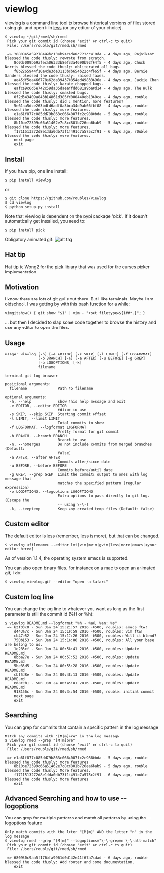 # viewlog

viewlog is a command line tool to browse historical versions of files stored using git, and open it in [less](https://en.wikipedia.org/wiki/Less_(Unix)) (or any editor of your choice). 

```
$ viewlog ~/git/rmed/sh/rmed
 Pick your git commit id (choose 'exit' or ctrl-c to quit)
 File: /Users/rouble/git/rmed/sh/rmed

 => 20000e5e59270e99bc134b9acade8c722cc410de - 4 days ago, Rajnikant blessed the code thusly: rewrote from scratch.
    8c0d5009b69afeca06333b8efd3a4690b92f64f5 - 4 days ago, Chuck Norris blessed the code thusly: obliterated all bugs.
    f8b2265944f10a4de3de3113bdb654b22c4fb65f - 4 days ago, Bernie Sanders blessed the code thusly: raised taxes.
    ae45df5ea466778a62da394370854ed49833696a - 4 days ago, Jackie Chan blessed the code thusly: karate chopped bugs.
    eafce9c6d5e742c59da35daeaffdd681a9ba8d14 - 4 days ago, The Hulk blessed the code thusly: smashed bugs.
    0f2d343409a843b14861d385fd000440eb1360ca - 4 days ago, rouble blessed the code thusly: did I mention, more features?
    5e61aa5dce263bdfd6adf0a3bca34d9ab66fbf08 - 4 days ago, rouble blessed the code thusly: more features.
    e1a61f877c085dd79b863c0664007fc2c9880bda - 5 days ago, rouble blessed the code thusly: more features.
    8b10be72399c66a51462e7c8cd801b726ea6bab9 - 5 days ago, rouble blessed the code thusly: more features.
    f1711513272d8e1dda0db73f1f491c7a575c2f91 - 6 days ago, r0uble blessed the code thusly: more features.
    next page
    exit

```

## Install
If you have pip, one line install:
```
$ pip install viewlog
```
or
```
$ git clone https://github.com/roubles/viewlog
$ cd viewlog
$ python setup.py install
```
Note that viewlog is dependent on the pypi package 'pick'. If it doesn't automatically get installed, you need to:
```
$ pip install pick
```

Obligatory animated gif:
![alt tag](https://raw.github.com/roubles/viewlog/master/doc/viewlog.gif)

## Hat tip
Hat tip to Wong2 for the [pick](https://github.com/wong2/pick) library that was used for the curses picker implementation.

## Motivation
I know there are lots of git gui's out there. But I like terminals. Maybe I am oldschool. I was getting by with this bash function for a while:
```
vimgitshow() { git show "$1" | vim - "+set filetype=${1##*.}"; }
```
... but then I decided to slap some code together to browse the history and use any editor to open the files.

## Usage
```
usage: viewlog [-h] [-e EDITOR] [-s SKIP] [-l LIMIT] [-f LOGFORMAT]
               [-b BRANCH] [-n] [-a AFTER] [-u BEFORE] [-g GREP]
               [-o LOGOPTIONS] [-k]
               filename

terminal git log browser

positional arguments:
  filename              Path to filename

optional arguments:
  -h, --help            show this help message and exit
  -e EDITOR, --editor EDITOR
                        Editor to use
  -s SKIP, --skip SKIP  Starting commit offset
  -l LIMIT, --limit LIMIT
                        Total commits to show
  -f LOGFORMAT, --logformat LOGFORMAT
                        Pretty format for git commit
  -b BRANCH, --branch BRANCH
                        Branch to use
  -n, --nomerges        Do not include commits from merged branches (Default:
                        false)
  -a AFTER, --after AFTER
                        Commits after/since date
  -u BEFORE, --before BEFORE
                        Commits before/until date
  -g GREP, --grep GREP  Limit the commits output to ones with log message that
                        matches the specified pattern (regular expression)
  -o LOGOPTIONS, --logoptions LOGOPTIONS
                        Extra options to pass directly to git log. (Escape the
                        -- using \-\-)
  -k, --keeptemp        Keep any created temp files (Default: false)

```

## Custom editor
The default editor is less (remember, less is more), but that can be changed.
```
$ viewlog <filename> --editor [vi|vim|mvim|gvim|less|more|emacs|<your editor here>]
```
As of version 1.1.4, the operating system emacs is supported.

You can also open binary files. For instance on a mac to open an animated gif, I do:
```
$ viewlog viewlog.gif --editor "open -a Safari"
```

## Custom log line
You can change the log line to whatever you want as long as the first parameter is still the commit id (%H or %h):
```
$ viewlog README.md --logformat "%h - %ad, %an: %s"
 => b2f88c8 - Sun Jan 24 15:21:57 2016 -0500, roubles: emacs ftw!
    d443a7c - Sun Jan 24 15:19:59 2016 -0500, roubles: vim ftw!
    cb47e52 - Sun Jan 24 15:17:26 2016 -0500, roubles: Will it blend?
    750b153 - Sun Jan 24 15:16:06 2016 -0500, roubles: All your base are belong to us.
    1e283cf - Sun Jan 24 00:58:41 2016 -0500, roubles: Update README.md
    8bba27e - Sun Jan 24 00:57:52 2016 -0500, roubles: Update README.md
    5be85d5 - Sun Jan 24 00:55:28 2016 -0500, roubles: Update README.md
    cbf5d8e - Sun Jan 24 00:48:13 2016 -0500, roubles: Update README.md
    edaceb1 - Sun Jan 24 00:45:01 2016 -0500, roubles: Update README.md
    918166c - Sun Jan 24 00:34:54 2016 -0500, rouble: initial commit
    next page
    exit
```

## Searching
You can grep for commits that contain a specific pattern in the log message
```
Match any commits with "[M|m]ore" in the log message
$ viewlog rmed --grep "[M|m]ore"
 Pick your git commit id (choose 'exit' or ctrl-c to quit)
 File: /Users/rouble/git/rmed/sh/rmed

 => e1a61f877c085dd79b863c0664007fc2c9880bda - 5 days ago, rouble blessed the code thusly: more features
    8b10be72399c66a51462e7c8cd801b726ea6bab9 - 5 days ago, rouble blessed the code thusly: More features.
    f1711513272d8e1dda0db73f1f491c7a575c2f91 - 6 days ago, rouble blessed the code thusly: More features
    exit
```

## Advanced Searching and how to use --logoptions
You can grep for multiple patterns and match all patterns by using the --logoptions feature
```
Only match commits with the leter "[M|m]" AND the letter "n" in the log message
$ viewlog rmed --grep "[M|m]" --logoptions="\-\-grep=n \-\-all-match"
 Pick your git commit id (choose 'exit' or ctrl-c to quit)
 File: /Users/rouble/git/rmed/sh/rmed

 => 680930c9aa5f176bfa9961d0d142e41f67a74dad - 6 days ago, rouble blessed the code thusly: Add footer and some documentation.
    exit
```
